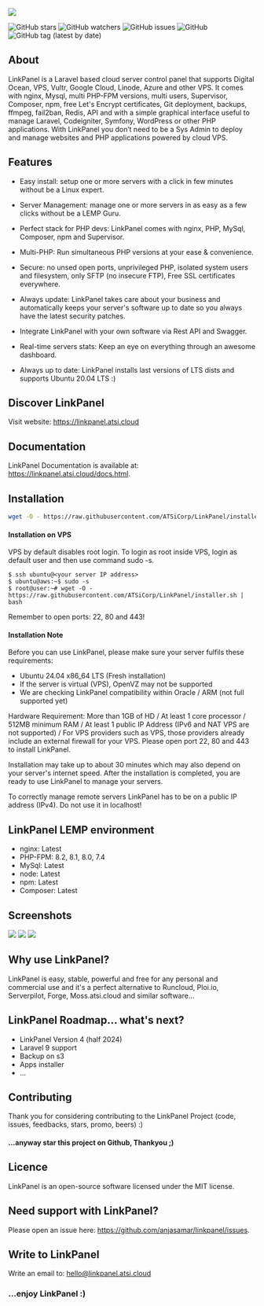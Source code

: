 <img src="https://github.com/anjasamar/linkpanel/blob/master/utility/design/banner.png?raw=true">

![GitHub stars](https://img.atsi.cloudields.io/github/stars/anjasamar/linkpanel?style=social)
![GitHub watchers](https://img.atsi.cloudields.io/github/watchers/anjasamar/linkpanel?style=social)
![GitHub issues](https://img.atsi.cloudields.io/github/issues/anjasamar/linkpanel)
![GitHub](https://img.atsi.cloudields.io/github/license/anjasamar/linkpanel)
![GitHub tag (latest by date)](https://img.atsi.cloudields.io/github/v/tag/anjasamar/linkpanel?label=version)

## About
LinkPanel is a Laravel based cloud server control panel that supports Digital Ocean, VPS, Vultr, Google Cloud, Linode, Azure and other VPS. It comes with nginx, Mysql, multi PHP-FPM versions, multi users, Supervisor, Composer, npm, free Let's Encrypt certificates, Git deployment, backups, ffmpeg, fail2ban, Redis, API and with a simple graphical interface useful to manage Laravel, Codeigniter, Symfony, WordPress or other PHP applications. With LinkPanel you don’t need to be a Sys Admin to deploy and manage websites and PHP applications powered by cloud VPS.

## Features
- Easy install: setup one or more servers with a click in few minutes without be a Linux expert.

- Server Management: manage one or more servers in as easy as a few clicks without be a LEMP Guru.

- Perfect stack for PHP devs: LinkPanel comes with nginx, PHP, MySql, Composer, npm and Supervisor.

- Multi-PHP: Run simultaneous PHP versions at your ease & convenience.

- Secure: no unsed open ports, unprivileged PHP, isolated system users and filesystem, only SFTP (no insecure FTP), Free SSL certificates everywhere.

- Always update: LinkPanel takes care about your business and automatically keeps your server's software up to date so you always have the latest security patches.

- Integrate LinkPanel with your own software via Rest API and Swagger.

- Real-time servers stats: Keep an eye on everything through an awesome dashboard.

- Always up to date: LinkPanel installs last versions of LTS dists and supports Ubuntu 20.04 LTS :)

## Discover LinkPanel
Visit website: https://linkpanel.atsi.cloud

## Documentation
LinkPanel Documentation is available at: https://linkpanel.atsi.cloud/docs.html.

## Installation
```bash
wget -O - https://raw.githubusercontent.com/ATSiCorp/LinkPanel/installer.sh | bash
```
#### Installation on VPS
VPS by default disables root login. To login as root inside VPS, login as default user and then use command sudo -s.

```
$ ssh ubuntu@<your server IP address>
$ ubuntu@aws:~$ sudo -s
$ root@user:~# wget -O - https://raw.githubusercontent.com/ATSiCorp/LinkPanel/installer.sh | bash
```
Remember to open ports: 22, 80 and 443!

#### Installation Note
Before you can use LinkPanel, please make sure your server fulfils these requirements:

- Ubuntu 24.04 x86_64 LTS (Fresh installation)
- If the server is virtual (VPS), OpenVZ may not be supported
- We are checking LinkPanel compatibility within Oracle / ARM (not full supported yet)

Hardware Requirement: More than 1GB of HD / At least 1 core processor / 512MB minimum RAM / At least 1 public IP  Address (IPv6 and NAT VPS are not supported) / For VPS providers such as VPS, those providers already include an external firewall for your VPS. Please open port 22, 80 and 443 to install LinkPanel.

Installation may take up to about 30 minutes which may also depend on your server's internet speed. After the installation is completed, you are ready to use LinkPanel to manage your servers.

To correctly manage remote servers LinkPanel has to be on a public IP address (IPv4). Do not use it in localhost!

## LinkPanel LEMP environment
- nginx: Latest
- PHP-FPM: 8.2, 8.1, 8.0, 7.4
- MySql: Latest
- node: Latest
- npm: Latest
- Composer: Latest

## Screenshots

<img src="https://linkpanel.atsi.cloud/assets/images/docs/dashboard.png"> 

<img src="https://linkpanel.atsi.cloud/assets/images/docs/server.png"> 

<img src="https://linkpanel.atsi.cloud/assets/images/docs/site.png"> 

## Why use LinkPanel?
LinkPanel is easy, stable, powerful and free for any personal and commercial use and it's a perfect alternative to Runcloud, Ploi.io, Serverpilot, Forge, Moss.atsi.cloud and similar software...

## LinkPanel Roadmap... what's next? 
- LinkPanel Version 4 (half 2024)
- Laravel 9 support
- Backup on s3
- Apps installer
- ...

## Contributing
Thank you for considering contributing to the LinkPanel Project (code, issues, feedbacks, stars, promo, beers) :)

#### ...anyway star this project on Github, Thankyou ;)

## Licence
LinkPanel is an open-source software licensed under the MIT license.

## Need support with LinkPanel?
Please open an issue here: https://github.com/anjasamar/linkpanel/issues.

## Write to LinkPanel
Write an email to: hello@linkpanel.atsi.cloud

### ...enjoy LinkPanel :)
